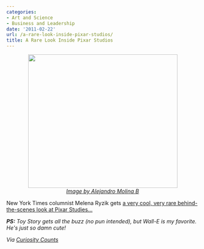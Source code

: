 ```yaml
---
categories:
- Art and Science
- Business and Leadership
date: '2011-02-22'
url: /a-rare-look-inside-pixar-studios/
title: A Rare Look Inside Pixar Studios
---
```


<p align="center"><img src="https://gomakethings.com/wp-content/uploads/2011/02/wall-e.jpg" alt="" title="wall-e" width="391" height="350" class="alignnone size-medium wp-image-183" /><br><em><a href="http://www.flickr.com/photos/43212809@N00/923287780/">Image by Alejandro Molina B</a></em></p>

New York Times columnist Melena Ryzik gets <a href="http://vimeo.com/19789693">a very cool, very rare behind-the-scenes look at Pixar Studies...</a>

<em><strong>PS:</strong> Toy Story gets all the buzz (no pun intended), but Wall-E is my favorite. He's just so damn cute!</em>

<em>Via <a href="http://curiositycounts.com/post/3312898478/a-rare-behind-the-scenes-look-inside-pixar">Curiosity Counts</a></em>